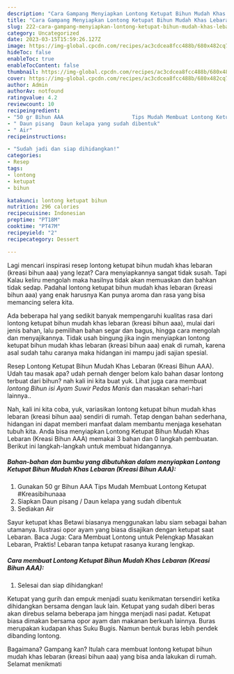```yaml
---
description: "Cara Gampang Menyiapkan Lontong Ketupat Bihun Mudah Khas Lebaran (Kreasi Bihun AAA){ yang Lezat,  Menu Buat lebaran"
title: "Cara Gampang Menyiapkan Lontong Ketupat Bihun Mudah Khas Lebaran (Kreasi Bihun AAA){ yang Lezat,  Menu Buat lebaran"
slug: 222-cara-gampang-menyiapkan-lontong-ketupat-bihun-mudah-khas-lebaran-kreasi-bihun-aaa-yang-lezat-menu-buat-lebaran
category: Uncategorized
date: 2023-03-15T15:59:26.127Z
image: https://img-global.cpcdn.com/recipes/ac3cdcea8fcc488b/680x482cq70/lontong-ketupat-bihun-mudah-khas-lebaran-kreasi-bihun-aaa-foto-resep-utama.jpg
hideToc: false
enableToc: true
enableTocContent: false
thumbnail: https://img-global.cpcdn.com/recipes/ac3cdcea8fcc488b/680x482cq70/lontong-ketupat-bihun-mudah-khas-lebaran-kreasi-bihun-aaa-foto-resep-utama.jpg
cover: https://img-global.cpcdn.com/recipes/ac3cdcea8fcc488b/680x482cq70/lontong-ketupat-bihun-mudah-khas-lebaran-kreasi-bihun-aaa-foto-resep-utama.jpg
author: Admin
authorAv: notfound
ratingvalue: 4.2
reviewcount: 10
recipeingredient:
- "50 gr Bihun AAA                      Tips Mudah Membuat Lontong Ketupat Kreasibihunaaa"
- " Daun pisang  Daun kelapa yang sudah dibentuk"
- " Air"
recipeinstructions:

- "Sudah jadi dan siap dihidangkan!"
categories:
- Resep
tags:
- lontong
- ketupat
- bihun

katakunci: lontong ketupat bihun 
nutrition: 296 calories
recipecuisine: Indonesian
preptime: "PT18M"
cooktime: "PT47M"
recipeyield: "2"
recipecategory: Dessert

---
```



Lagi mencari inspirasi resep lontong ketupat bihun mudah khas lebaran (kreasi bihun aaa) yang lezat? Cara menyiapkannya sangat tidak susah. Tapi Kalau keliru mengolah maka hasilnya tidak akan memuaskan dan bahkan tidak sedap. Padahal lontong ketupat bihun mudah khas lebaran (kreasi bihun aaa) yang enak harusnya Kan punya aroma dan rasa yang bisa memancing selera kita.


Ada beberapa hal yang sedikit banyak mempengaruhi kualitas rasa dari lontong ketupat bihun mudah khas lebaran (kreasi bihun aaa), mulai dari jenis bahan, lalu pemilihan bahan segar dan bagus, hingga cara mengolah dan menyajikannya. Tidak usah bingung jika ingin menyiapkan lontong ketupat bihun mudah khas lebaran (kreasi bihun aaa) enak di rumah, karena asal sudah tahu caranya maka hidangan ini mampu jadi sajian spesial.

Resep Lontong Ketupat Bihun Mudah Khas Lebaran (Kreasi Bihun AAA). Udah tau masak apa? udah pernah denger belom kalo bahan dasar lontong terbuat dari bihun? nah kali ini kita buat yuk. Lihat juga cara membuat *lontong Bihun isi Ayam Suwir Pedas Manis* dan masakan sehari-hari lainnya..


Nah, kali ini kita coba, yuk, variasikan lontong ketupat bihun mudah khas lebaran (kreasi bihun aaa) sendiri di rumah. Tetap dengan bahan sederhana, hidangan ini dapat memberi manfaat dalam membantu menjaga kesehatan tubuh kita. Anda bisa menyiapkan Lontong Ketupat Bihun Mudah Khas Lebaran (Kreasi Bihun AAA) memakai 3 bahan dan 0 langkah pembuatan. Berikut ini langkah-langkah untuk membuat hidangannya.

<!--inarticleads1-->

##### Bahan-bahan dan bumbu yang dibutuhkan dalam menyiapkan Lontong Ketupat Bihun Mudah Khas Lebaran (Kreasi Bihun AAA):

1. Gunakan 50 gr Bihun AAA                      Tips Mudah Membuat Lontong Ketupat #Kreasibihunaaa
1. Siapkan  Daun pisang / Daun kelapa yang sudah dibentuk
1. Sediakan  Air


Sayur ketupat khas Betawi biasanya menggunakan labu siam sebagai bahan utamanya. Ilustrasi opor ayam yang biasa disajikan dengan ketupat saat Lebaran. Baca Juga: Cara Membuat Lontong untuk Pelengkap Masakan Lebaran, Praktis! Lebaran tanpa ketupat rasanya kurang lengkap. 

<!--inarticleads2-->

##### Cara membuat Lontong Ketupat Bihun Mudah Khas Lebaran (Kreasi Bihun AAA):


1. Selesai dan siap dihidangkan!

Ketupat yang gurih dan empuk menjadi suatu kenikmatan tersendiri ketika dihidangkan bersama dengan lauk lain. Ketupat yang sudah diberi beras akan direbus selama beberapa jam hingga menjadi nasi padat. Ketupat biasa dimakan bersama opor ayam dan makanan berkuah lainnya. Buras merupakan kudapan khas Suku Bugis. Namun bentuk buras lebih pendek dibanding lontong. 

Bagaimana? Gampang kan? Itulah cara membuat lontong ketupat bihun mudah khas lebaran (kreasi bihun aaa) yang bisa anda lakukan di rumah. Selamat menikmati
